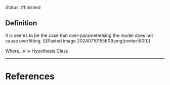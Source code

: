Status: #finished 
## Definition
It is seems to be the case that over-parameterising the model does not cause overfitting.
![[Pasted image 20240710155609.png|center|600]]

Where, $\mathcal H\rightarrow$ Hypothesis Class



---
# References
